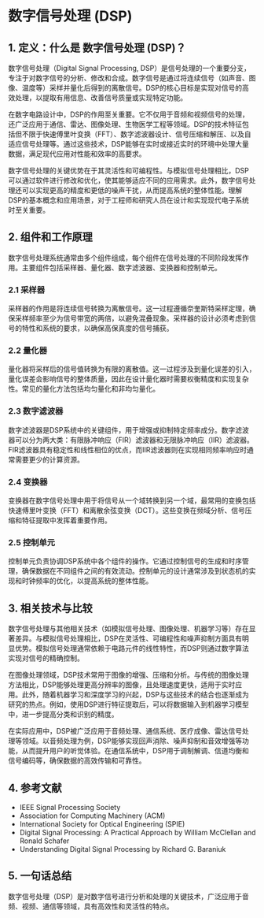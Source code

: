 # 数字信号处理 (DSP)

## 1. 定义：什么是 **数字信号处理 (DSP)**？
数字信号处理（Digital Signal Processing, DSP）是信号处理的一个重要分支，专注于对数字信号的分析、修改和合成。数字信号是通过将连续信号（如声音、图像、温度等）采样并量化后得到的离散信号。DSP的核心目标是实现对信号的高效处理，以提取有用信息、改善信号质量或实现特定功能。

在数字电路设计中，DSP的作用至关重要。它不仅用于音频和视频信号的处理，还广泛应用于通信、雷达、图像处理、生物医学工程等领域。DSP的技术特征包括但不限于快速傅里叶变换（FFT）、数字滤波器设计、信号压缩和解压、以及自适应信号处理等。通过这些技术，DSP能够在实时或接近实时的环境中处理大量数据，满足现代应用对性能和效率的高要求。

数字信号处理的关键优势在于其灵活性和可编程性。与模拟信号处理相比，DSP可以通过软件进行修改和优化，使其能够适应不同的应用需求。此外，数字信号处理还可以实现更高的精度和更低的噪声干扰，从而提高系统的整体性能。理解DSP的基本概念和应用场景，对于工程师和研究人员在设计和实现现代电子系统时至关重要。

## 2. 组件和工作原理
数字信号处理系统通常由多个组件组成，每个组件在信号处理的不同阶段发挥作用。主要组件包括采样器、量化器、数字滤波器、变换器和控制单元。

### 2.1 采样器
采样器的作用是将连续信号转换为离散信号。这一过程遵循奈奎斯特采样定理，确保采样频率至少为信号带宽的两倍，以避免混叠现象。采样器的设计必须考虑到信号的特性和系统的要求，以确保高保真度的信号捕获。

### 2.2 量化器
量化器将采样后的信号值转换为有限的离散值。这一过程涉及到量化误差的引入，量化误差会影响信号的整体质量，因此在设计量化器时需要权衡精度和实现复杂性。常见的量化方法包括均匀量化和非均匀量化。

### 2.3 数字滤波器
数字滤波器是DSP系统中的关键组件，用于增强或抑制特定频率成分。数字滤波器可以分为两大类：有限脉冲响应（FIR）滤波器和无限脉冲响应（IIR）滤波器。FIR滤波器具有稳定性和线性相位的优点，而IIR滤波器则在实现相同频率响应时通常需要更少的计算资源。

### 2.4 变换器
变换器在数字信号处理中用于将信号从一个域转换到另一个域，最常用的变换包括快速傅里叶变换（FFT）和离散余弦变换（DCT）。这些变换在频域分析、信号压缩和特征提取中发挥着重要作用。

### 2.5 控制单元
控制单元负责协调DSP系统中各个组件的操作。它通过控制信号的生成和时序管理，确保数据在不同组件之间的有效流动。控制单元的设计通常涉及到状态机的实现和时钟频率的优化，以提高系统的整体性能。

## 3. 相关技术与比较
数字信号处理与其他相关技术（如模拟信号处理、图像处理、机器学习等）存在显著差异。与模拟信号处理相比，DSP在灵活性、可编程性和噪声抑制方面具有明显优势。模拟信号处理通常依赖于电路元件的线性特性，而DSP则通过数字算法实现对信号的精确控制。

在图像处理领域，DSP技术常用于图像的增强、压缩和分析。与传统的图像处理方法相比，DSP能够处理更高分辨率的图像，且处理速度更快，适用于实时应用。此外，随着机器学习和深度学习的兴起，DSP与这些技术的结合也逐渐成为研究的热点。例如，使用DSP进行特征提取后，可以将数据输入到机器学习模型中，进一步提高分类和识别的精度。

在实际应用中，DSP被广泛应用于音频处理、通信系统、医疗成像、雷达信号处理等领域。以音频处理为例，DSP能够实现回声消除、噪声抑制和音效增强等功能，从而提升用户的听觉体验。在通信系统中，DSP用于调制解调、信道均衡和信号编码等，确保数据的高效传输和可靠性。

## 4. 参考文献
- IEEE Signal Processing Society
- Association for Computing Machinery (ACM)
- International Society for Optical Engineering (SPIE)
- Digital Signal Processing: A Practical Approach by William McClellan and Ronald Schafer
- Understanding Digital Signal Processing by Richard G. Baraniuk

## 5. 一句话总结
数字信号处理（DSP）是对数字信号进行分析和处理的关键技术，广泛应用于音频、视频、通信等领域，具有高效性和灵活性的特点。